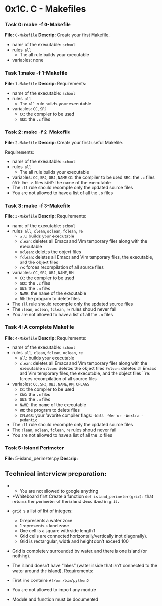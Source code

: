 # 0x1C. C - Makefiles

### Task 0: make -f 0-Makefile
**File:** `0-Makefile`
**Descrip:** Create your first Makefile.

* name of the executable: `school`
* rules: `all`
    * The all rule builds your executable
* variables: none

### Task 1:make -f 1-Makefile
**File:** `1-Makefile`
**Descrip:** Requirements:

* name of the executable: `school`
* rules: `all`
    * The `all` rule builds your executable
* variables: `CC`, `SRC`
    * `CC`: the compiler to be used
    * `SRC`: the `.c` files

### Task 2: make -f 2-Makefile
**File:** `2-Makefile`
**Descrip:** Create your first useful Makefile.

Requirements:

* name of the executable: `school`
* rules: `all`
    * The all rule builds your executable
* variables: `CC`, `SRC`, `OBJ`, `NAME`
`CC`: the compiler to be used
`SRC`: the `.c` files
`OBJ`: the `.o` files
`NAME`: the name of the executable
* The `all` rule should recompile only the updated source files
* You are not allowed to have a list of all the `.o` files

### Task 3: make -f 3-Makefile
**File:** `3-Makefile`
**Descrip:** Requirements:

* name of the executable: `school`
* rules: `all`, `clean`, `oclean`, `fclean`, `re`
    * `all`: builds your executable
    * `clean`: deletes all Emacs and Vim temporary files along with the executable
    * `oclean`: deletes the object files
    * `fclean`: deletes all Emacs and Vim temporary files, the executable, and the object files
    * `re`: forces recompilation of all source files
* variables: `CC`, `SRC`, `OBJ`, `NAME`, `RM`
    * `CC`: the compiler to be used
    * `SRC`: the `.c` files
    * `OBJ`: the `.o` files
    * `NAME`: the name of the executable
    * `RM`: the program to delete files
* The `all` rule should recompile only the updated source files
* The `clean`, `oclean`, `fclean`, `re` rules should never fail
* You are not allowed to have a list of all the `.o` files

### Task 4: A complete Makefile
**File:** `4-Makefile`
**Descrip:** Requirements:

* name of the executable: `school`
* rules: `all`, `clean`, `fclean`, `oclean`, `re`
    * `all`: builds your executable
    * `clean`: deletes all Emacs and Vim temporary files along with the executable
`oclean`: deletes the object files
`fclean`: deletes all Emacs and Vim temporary files, the executable, and the object files
``re: forces recompilation of all source files
* variables: `CC`, `SRC`, `OBJ`, `NAME`, `RM`, `CFLAGS`
    * `CC`: the compiler to be used
    * `SRC`: the `.c` files
    * `OBJ`: the `.o` files
    * `NAME`: the name of the executable
    * `RM`: the program to delete files
    * `CFLAGS`: your favorite compiler flags: `-Wall -Werror -Wextra -pedantic`
* The `all` rule should recompile only the updated source files
* The `clean`, `oclean`, `fclean`, `re` rules should never fail
* You are not allowed to have a list of all the .o files

### Task 5: Island Perimeter
**File:** 5-island_perimeter.py
**Descrip:** 
## Technical interview preparation:

- * You are not allowed to google anything
- *Whiteboard first
Create a function `def island_perimeter(grid):` that returns the perimeter of the island described in `grid:`

* `grid` is a list of list of integers:
    * 0 represents a water zone
    * 1 represents a land zone
    * One cell is a square with side length 1
    * Grid cells are connected horizontally/vertically (not diagonally).
    * Grid is rectangular, width and height don’t exceed 100
* Grid is completely surrounded by water, and there is one island (or nothing).
* The island doesn’t have “lakes” (water inside that isn’t connected to the water around the island).
Requirements:

* First line contains `#!/usr/bin/python3`
* You are not allowed to import any module
* Module and function must be documented